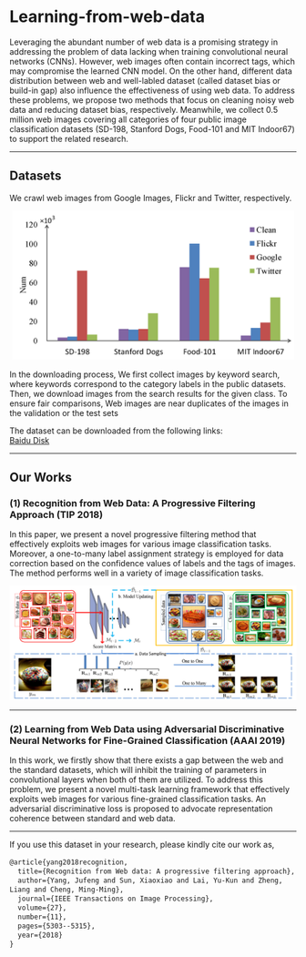 # Learning-from-web-data
Leveraging the abundant number of web data is a promising strategy in addressing the problem of data lacking when training convolutional neural networks (CNNs). However, web images often contain incorrect tags, which may compromise the learned CNN model. On the other hand, different data distribution between web and well-labled dataset (called dataset bias or build-in gap) also influence the effectiveness of using web data. To address these problems, we propose two methods that focus on cleaning noisy web data and reducing dataset bias, respectively. Meanwhile, we collect 0.5 million web images covering all categories of four public image classification datasets (SD-198, Stanford Dogs, Food-101 and MIT Indoor67) to support the related research.

****
## Datasets
We crawl web images from Google Images, Flickr and Twitter, respectively. <br>

<div align="center">
<img src="https://github.com/sxzrt/Learning-from-web-data/blob/master/images/statistic.jpg"  width="495">  
</div>

In the downloading process, We first collect images by keyword search, where keywords correspond to the category labels in the public datasets. Then, we download images from the search results for the given class. To ensure fair comparisons, Web images are near duplicates of the images in the validation or the test sets



The dataset can be downloaded from the following links:<br>
[Baidu Disk](https://pan.baidu.com/s/1vJWXM-SN7p5QttZZ_nzqQA)


****
## Our Works
### (1) Recognition from Web Data: A Progressive Filtering Approach (TIP 2018)
In this paper, we present a novel progressive filtering method that effectively exploits web images for various image classification tasks. Moreover, a one-to-many label assignment strategy is employed for data correction based on the confidence values of labels and the tags of images. The method performs well in a variety of image classification tasks.

<div align="center">
<img src="https://github.com/sxzrt/Learning-from-web-data/blob/master/images/progressive-l.jpg">  
</div>




****
### (2) Learning from Web Data using Adversarial Discriminative Neural Networks for Fine-Grained Classification (AAAI 2019)
In this work, we firstly show that there exists a gap between the web and the standard datasets, which will inhibit the training of parameters in convolutional layers when both of them are utilized. To address this problem, we present a novel multi-task learning framework that effectively exploits web images for various fine-grained classification tasks. An adversarial discriminative loss is proposed to advocate representation coherence between standard and web data.


**** 
If you use this dataset in your research, please kindly cite our work as, <br>
```
@article{yang2018recognition,
  title={Recognition from Web data: A progressive filtering approach},
  author={Yang, Jufeng and Sun, Xiaoxiao and Lai, Yu-Kun and Zheng, Liang and Cheng, Ming-Ming},
  journal={IEEE Transactions on Image Processing},
  volume={27},
  number={11},
  pages={5303--5315},
  year={2018}
}

```
